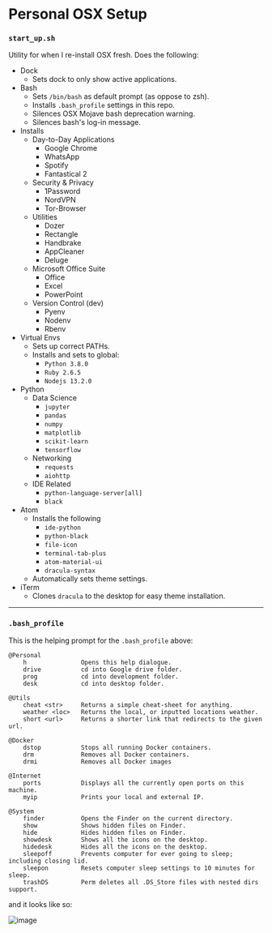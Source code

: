 # Personal OSX Setup

### `start_up.sh`

Utility for when I re-install OSX fresh. Does the following:

* Dock
  * Sets dock to only show active applications.
* Bash
  * Sets `/bin/bash` as default prompt (as oppose to zsh).
  * Installs `.bash_profile` settings in this repo.
  * Silences OSX Mojave bash deprecation warning.
  * Silences bash's log-in message.
* Installs
  * Day-to-Day Applications
    * Google Chrome
    * WhatsApp
    * Spotify
    * Fantastical 2
  * Security & Privacy
    * 1Password
    * NordVPN
    * Tor-Browser
  * Utilities
    * Dozer
    * Rectangle
    * Handbrake
    * AppCleaner
    * Deluge
  * Microsoft Office Suite
    * Office
    * Excel
    * PowerPoint
  * Version Control (dev)
    * Pyenv
    * Nodenv
    * Rbenv
* Virtual Envs
  * Sets up correct PATHs.
  * Installs and sets to global:
    * `Python 3.8.0`
    * `Ruby 2.6.5`
    * `Nodejs 13.2.0`
* Python
  * Data Science
    * `jupyter`
    * `pandas`
    * `numpy`
    * `matplotlib`
    * `scikit-learn`
    * `tensorflow`
  * Networking
    * `requests`
    * `aiohttp`
  * IDE Related
    * `python-language-server[all]`
    * `black`
* Atom
  * Installs the following
    * `ide-python`
    * `python-black`
    * `file-icon`
    * `terminal-tab-plus`
    * `atom-material-ui`
    * `dracula-syntax`
  * Automatically sets theme settings.
* iTerm
  * Clones `dracula` to the desktop for easy theme installation.

---

### `.bash_profile`

This is the helping prompt for the `.bash_profile` above:

```
@Personal
    h               Opens this help dialogue.
    drive           cd into Google drive folder.
    prog            cd into development folder.
    desk            cd into desktop folder.

@Utils
    cheat <str>     Returns a simple cheat-sheet for anything.
    weather <loc>   Returns the local, or inputted locations weather.
    short <url>     Returns a shorter link that redirects to the given url.

@Docker
    dstop           Stops all running Docker containers.
    drm             Removes all Docker containers.
    drmi            Removes all Docker images

@Internet
    ports           Displays all the currently open ports on this machine.
    myip            Prints your local and external IP.

@System
    finder          Opens the Finder on the current directory.
    show            Shows hidden files on Finder.
    hide            Hides hidden files on Finder.
    showdesk        Shows all the icons on the desktop.
    hidedesk        Hides all the icons on the desktop.
    sleepoff        Prevents computer for ever going to sleep; including closing lid.
    sleepon         Resets computer sleep settings to 10 minutes for sleep.
    trashDS         Perm deletes all .DS_Store files with nested dirs support.
```

and it looks like so:

![image](https://github.com/synchronizing/osx-start-package/blob/master/images/bash_profile.png)
